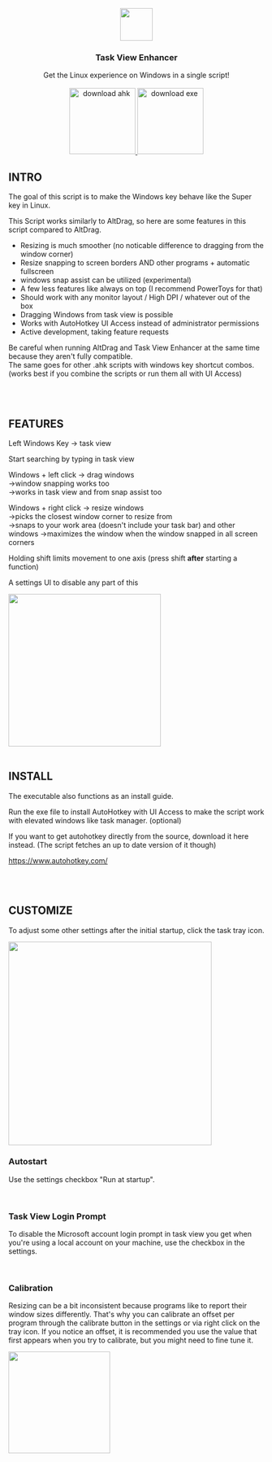  <p align="center">
  <img src="https://raw.githubusercontent.com/tilse/task-view-enhancer/v1.1.3/icons/tray.ico" height="64">
  <h3 align="center">Task View Enhancer</h3>
  <p align="center">
    Get the Linux experience on Windows in a single script!
    <br><br>
    <a href="https://github.com/tilse/task-view-enhancer/releases/latest/download/task.view.enhancer.ahk">
      <img src="https://user-images.githubusercontent.com/59397795/201730742-213072e5-7882-46ad-b037-83000120146d.png" alt="download ahk" style="width:130px;"/>
    </a>
    <a href="https://github.com/tilse/task-view-enhancer/releases/latest/download/task.view.enhancer.exe">
      <img src="https://user-images.githubusercontent.com/59397795/201730657-a3b3c972-3cf7-4d21-b8e8-6cdf1076c032.png" alt="download exe" style="width:130px;"/>
    </a>
  </p>
</p>


## INTRO

The goal of this script is to make the Windows key behave like the Super key in Linux.

This Script works similarly to AltDrag, so here are some features in this script compared to AltDrag.<br>
- Resizing is much smoother (no noticable difference to dragging from the window corner)
- Resize snapping to screen borders AND other programs + automatic fullscreen
- windows snap assist can be utilized (experimental)
- A few less features like always on top (I recommend PowerToys for that)
- Should work with any monitor layout / High DPI / whatever out of the box
- Dragging Windows from task view is possible
- Works with AutoHotkey UI Access instead of administrator permissions
- Active development, taking feature requests

Be careful when running AltDrag and Task View Enhancer at the same time because they aren't fully compatible.<br>
The same goes for other .ahk scripts with windows key shortcut combos. (works best if you combine the scripts or run them all with UI Access)

<br>
<br>

## FEATURES

Left Windows Key -> task view

Start searching by typing in task view

Windows + left click -> drag windows <br>
->window snapping works too<br>
->works in task view and from snap assist too

Windows + right click -> resize windows<br>
->picks the closest window corner to resize from<br>
->snaps to your work area (doesn't include your task bar) and other windows
->maximizes the window when the window snapped in all screen corners

Holding shift limits movement to one axis (press shift **after** starting a function)

A settings UI to disable any part of this

<img src="https://user-images.githubusercontent.com/59397795/195693644-a84f8769-3b32-4df2-aad2-bcb648672495.gif" height="300">

<br>
<br>

## INSTALL

The executable also functions as an install guide.

Run the exe file to install AutoHotkey with UI Access to make the script work with elevated windows like task manager. (optional)

If you want to get autohotkey directly from the source, download it here instead. (The script fetches an up to date version of it though)

https://www.autohotkey.com/

<br>
<br>

## CUSTOMIZE

To adjust some other settings after the initial startup, click the task tray icon.

<img src="https://user-images.githubusercontent.com/59397795/201527057-b707a59e-5fb8-440a-bd32-eea5bada6ca2.png" height="400">

<br>

<h3>Autostart</h3>

Use the settings checkbox "Run at startup".

<br>

<h3>Task View Login Prompt</h3>

To disable the Microsoft account login prompt in task view you get when you're using a local account on your machine, use the checkbox in the settings.

<br>

<h3>Calibration</h3>

Resizing can be a bit inconsistent because programs like to report their window sizes differently. That's why you can calibrate an offset per program through the calibrate button in the settings or via right click on the tray icon.
If you notice an offset, it is recommended you use the value that first appears when you try to calibrate, but you might need to fine tune it.

<img src="https://user-images.githubusercontent.com/59397795/199568391-84d39ba8-8b9c-4553-886f-305b9af105ce.png" height="200">
